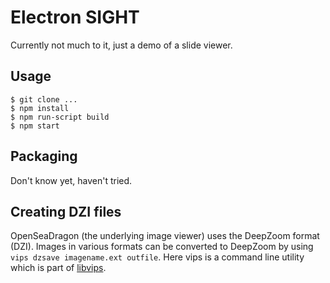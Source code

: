 # Electron SIGHT

Currently not much to it, just a demo of a slide viewer.

## Usage

    $ git clone ...
    $ npm install
    $ npm run-script build
    $ npm start

## Packaging

Don't know yet, haven't tried.

## Creating DZI files

OpenSeaDragon (the underlying image viewer) uses the DeepZoom format (DZI). Images in various formats can be converted to DeepZoom by using `vips dzsave imagename.ext outfile`. Here vips is a command line utility which is part of [libvips](https://jcupitt.github.io/libvips/).
